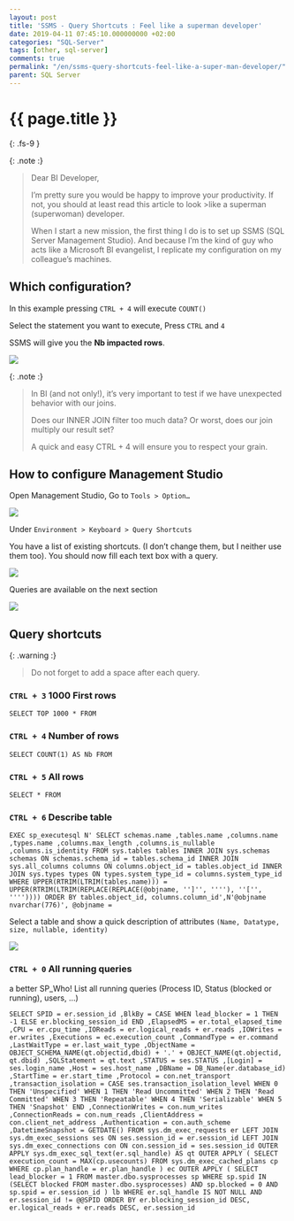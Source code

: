 ```yaml
---
layout: post
title: 'SSMS - Query Shortcuts : Feel like a superman developer'
date: 2019-04-11 07:45:10.000000000 +02:00
categories: "SQL-Server"
tags: [other, sql-server]
comments: true
permalink: "/en/ssms-query-shortcuts-feel-like-a-super-man-developer/"
parent: SQL Server
---
```

# {{ page.title }}
{: .fs-9 }

{: .note :}
>Dear BI Developer,
>
>I’m pretty sure you would be happy to improve your productivity. If not, you should at least read this article to look >like a superman (superwoman) developer.
>
>When I start a new mission, the first thing I do is to set up SSMS (SQL Server Management Studio). And because I’m the kind of guy who acts like a Microsoft BI evangelist, I replicate my configuration on my colleague’s machines.


## Which configuration?

In this example pressing `CTRL + 4` will execute `COUNT()`

Select the statement you want to execute, Press `CTRL` and `4`

SSMS will give you the **Nb impacted rows**.


![](../../assets/2019/SSMS_QueryShortcuts/SSMS_QueryShortcut.webp)


{: .note :}
>In BI (and not only!), it’s very important to test if we have unexpected behavior with our joins.
>
>Does our INNER JOIN filter too much data? Or worst, does our join multiply our result set?
>
>A quick and easy CTRL + 4 will ensure you to respect your grain.




## How to configure Management Studio

Open Management Studio, Go to `Tools > Option…`

![](../../assets/2019/SSMS_QueryShortcuts/SSMS_Query_Shortcut-1.webp)


Under `Environment > Keyboard > Query Shortcuts`

You have a list of existing shortcuts. (I don’t change them, but I neither use them too).
You should now fill each text box with a query.


![](../../assets/2019/SSMS_QueryShortcuts/SSMS_Query_Shortcut-2.webp)


Queries are available on the next section


![](../../assets/2019/SSMS_QueryShortcuts/SSMS_Query_Shortcut-3.webp)


## Query shortcuts

{: .warning :}
>Do not forget to add a space after each query.

### `CTRL + 3` 1000 First rows

```
SELECT TOP 1000 * FROM 
```


### `CTRL + 4` Number of rows

```
SELECT COUNT(1) AS Nb FROM 
```


### `CTRL + 5` All rows

```
SELECT * FROM 
```


### `CTRL + 6` Describe table

```
EXEC sp_executesql N' SELECT schemas.name ,tables.name ,columns.name ,types.name ,columns.max_length ,columns.is_nullable ,columns.is_identity FROM sys.tables tables INNER JOIN sys.schemas schemas ON schemas.schema_id = tables.schema_id INNER JOIN sys.all_columns columns ON columns.object_id = tables.object_id INNER JOIN sys.types types ON types.system_type_id = columns.system_type_id WHERE UPPER(RTRIM(LTRIM(tables.name))) = UPPER(RTRIM(LTRIM(REPLACE(REPLACE(@objname, '']'', ''''), ''['', '''')))) ORDER BY tables.object_id, columns.column_id',N'@objname nvarchar(776)', @objname = 
```


Select a table and show a quick description of attributes `(Name, Datatype, size, nullable, identity)`

![](../../assets/2019/SSMS_QueryShortcuts/SSMS_QueryShortcut_Describe.webp)



### `CTRL + 0` All running queries

a better SP_Who! List all running queries (Process ID, Status (blocked or running), users, …)


```
SELECT SPID = er.session_id ,BlkBy = CASE WHEN lead_blocker = 1 THEN -1 ELSE er.blocking_session_id END ,ElapsedMS = er.total_elapsed_time ,CPU = er.cpu_time ,IOReads = er.logical_reads + er.reads ,IOWrites = er.writes ,Executions = ec.execution_count ,CommandType = er.command ,LastWaitType = er.last_wait_type ,ObjectName = OBJECT_SCHEMA_NAME(qt.objectid,dbid) + '.' + OBJECT_NAME(qt.objectid, qt.dbid) ,SQLStatement = qt.text ,STATUS = ses.STATUS ,[Login] = ses.login_name ,Host = ses.host_name ,DBName = DB_Name(er.database_id) ,StartTime = er.start_time ,Protocol = con.net_transport ,transaction_isolation = CASE ses.transaction_isolation_level WHEN 0 THEN 'Unspecified' WHEN 1 THEN 'Read Uncommitted' WHEN 2 THEN 'Read Committed' WHEN 3 THEN 'Repeatable' WHEN 4 THEN 'Serializable' WHEN 5 THEN 'Snapshot' END ,ConnectionWrites = con.num_writes ,ConnectionReads = con.num_reads ,ClientAddress = con.client_net_address ,Authentication = con.auth_scheme ,DatetimeSnapshot = GETDATE() FROM sys.dm_exec_requests er LEFT JOIN sys.dm_exec_sessions ses ON ses.session_id = er.session_id LEFT JOIN sys.dm_exec_connections con ON con.session_id = ses.session_id OUTER APPLY sys.dm_exec_sql_text(er.sql_handle) AS qt OUTER APPLY ( SELECT execution_count = MAX(cp.usecounts) FROM sys.dm_exec_cached_plans cp WHERE cp.plan_handle = er.plan_handle ) ec OUTER APPLY ( SELECT lead_blocker = 1 FROM master.dbo.sysprocesses sp WHERE sp.spid IN (SELECT blocked FROM master.dbo.sysprocesses) AND sp.blocked = 0 AND sp.spid = er.session_id ) lb WHERE er.sql_handle IS NOT NULL AND er.session_id != @@SPID ORDER BY er.blocking_session_id DESC, er.logical_reads + er.reads DESC, er.session_id
```